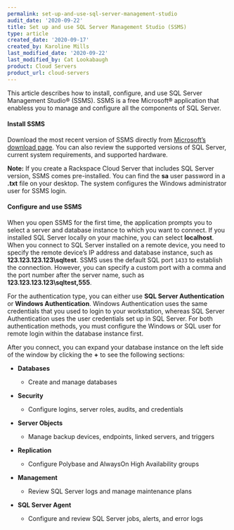 ```yaml
---
permalink: set-up-and-use-sql-server-management-studio
audit_date: '2020-09-22'
title: Set up and use SQL Server Management Studio (SSMS)
type: article
created_date: '2020-09-17'
created_by: Karoline Mills
last_modified_date: '2020-09-22'
last_modified_by: Cat Lookabaugh
product: Cloud Servers
product_url: cloud-servers
---
```


This article describes how to install, configure, and use SQL Server Management Studio&reg; (SSMS). SSMS is a
free Microsoft&reg; application that enabless you to manage and configure all the components of SQL Server.

#### Install SSMS

Download the most recent version of SSMS directly from [Microsoft’s download page](https://docs.microsoft.com/en-us/sql/ssms/download-sql-server-management-studio-ssms?view=sql-server-ver15#download-ssms). 
You can also review the supported versions of SQL Server, current system requirements, and supported hardware.

**Note:** If you create a Rackspace Cloud Server that includes SQL Server version, SSMS comes pre-installed. You can
find the **sa** user password in a **.txt** file on your desktop. The system configures the Windows administrator
user for SSMS login.


#### Configure and use SSMS

When you open SSMS for the first time, the application prompts you to select a server and database instance to which
you want to connect. If you installed SQL Server locally on your machine, you can select **localhost**. When you
connect to SQL Server installed on a remote device, you need to specify the remote device’s IP address and database
instance, such as **123.123.123.123\sqltest**. SSMS uses the default SQL port `1433` to establish the connection.
However, you can specify a custom port with a comma and the port number after the server name, such as
**123.123.123.123\sqltest,555**.

For the authentication type, you can either use **SQL Server Authentication** or **Windows Authentication**. Windows
Authentication uses the same credentials that you used to login to your workstation, whereas SQL Server Authentication
uses the user credentials set up in SQL Server. For both authentication methods, you must configure the Windows or SQL
user for remote login within the database instance first. 

After you connect, you can expand your database instance on the left side of the window by clicking the **+** to see
the following sections:

-	**Databases**
       - Create and manage databases

-	**Security**
       - Configure logins, server roles, audits, and credentials

-	**Server Objects**
       - Manage backup devices, endpoints, linked servers, and triggers

-	**Replication** 
       - Configure Polybase and AlwaysOn High Availability groups

-	**Management**
       - Review SQL Server logs and manage maintenance plans

-	**SQL Server Agent**
       - Configure and review SQL Server jobs, alerts, and error logs
